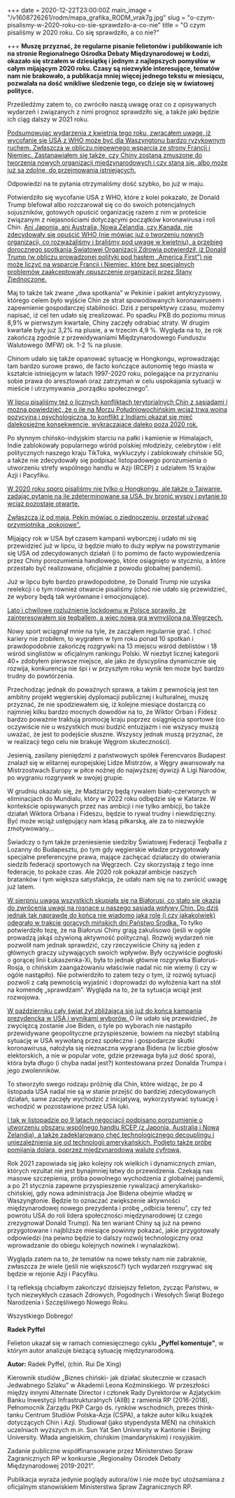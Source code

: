 +++
date = 2020-12-22T23:00:00Z
main_image = "/v1608726261/rodm/mapa_grafika_RODM_vrak7g.jpg"
slug = "o-czym-pisalismy-w-2020-roku-co-sie-sprawdzilo-a-co-nie"
title = "O czym pisaliśmy w 2020 roku. Co się sprawdziło, a co nie?"

+++
**Muszę przyznać, że regularne pisanie felietonów i publikowanie ich na stronie Regionalnego Ośrodka Debaty Międzynarodowej w Łodzi, okazało się strzałem w dziesiątkę i jednym z najlepszych pomysłów w całym mijającym 2020 roku. Czasy są niezwykle interesujące, tematów nam nie brakowało, a publikacja mniej więcej jednego tekstu w miesiącu, pozwalała na dość wnikliwe śledzenie tego, co dzieje się w światowej polityce.**

Prześledźmy zatem to, co zwróciło naszą uwagę oraz co z opisywanych wydarzeń i związanych z nimi prognoz sprawdziło się, a także jaki będzie ich ciąg dalszy w 2021 roku.

[Podsumowując wydarzenia z kwietnia tego roku, zwracałem uwagę, iż wycofanie się USA z WHO może być dla Waszyngtonu bardzo ryzykownym ruchem. Zwłaszcza w obliczu niepewnego wsparcia ze strony Francji i Niemiec. Zastanawiałem się także, czy Chiny zostaną zmuszone do tworzenia nowych organizacji międzynarodowych i czy staną się, albo może już są zdolne, do przejmowania istniejących.](https://www.rodm-lodz.pl/aktualnosci/rywalizacja-usa-chiny-w-organizacjach-miedzynarodowych-i-sprawa-who/ "https://www.rodm-lodz.pl/aktualnosci/rywalizacja-usa-chiny-w-organizacjach-miedzynarodowych-i-sprawa-who/")

Odpowiedzi na te pytania otrzymaliśmy dość szybko, bo już w maju.

Potwierdziło się wycofanie USA z WHO, które z kolei pokazało, że Donald Trump blefował albo rozczarował się co do swoich potencjalnych sojuszników, gotowych opuścić organizację razem z nim w proteście związanym z niejasnościami dotyczącymi początków koronawirusa i roli Chin. [Ani Japonia, ani Australia, Nowa Zelandia, czy Kanada, nie zdecydowały się opuścić WHO (nie mówiąc już o tworzeniu nowych organizacji, co rozważaliśmy i braliśmy pod uwagę w kwietniu), a przebieg dorocznego spotkania Światowej Organizacji Zdrowia potwierdził, iż Donald Trump (w obliczu prowadzonej polityki pod hasłem „America First”) nie może liczyć na wsparcie Francji i Niemiec, które bez specjalnych problemów zaakceptowały opuszczenie organizacji przez Stany Zjednoczone.](https://www.rodm-lodz.pl/aktualnosci/pokerowe-rozgrywki-chin/ "https://www.rodm-lodz.pl/aktualnosci/pokerowe-rozgrywki-chin/")

Maj to także tak zwane „dwa spotkania” w Pekinie i pakiet antykryzysowy, którego celem było wyjście Chin ze strat spowodowanych koronawirusem i zapewnienie gospodarczej stabilności. Dziś z perspektywy czasu, możemy napisać, iż cel ten udało się zrealizować. Po spadku PKB do poziomu minus 8,9% w pierwszym kwartale, Chiny zaczęły odrabiać straty. W drugim kwartale były już 3,2% na plusie, a w trzecim 4,9 %. Wygląda na to, że rok zakończą zgodnie z przewidywaniami Międzynarodowego Funduszu Walutowego (MFW) ok. 1-2 % na plusie.

Chinom udało się także opanować sytuację w Hongkongu, wprowadzając tam bardzo surowe prawo, de facto kończące autonomię tego miasta w kształcie istniejącym w latach 1997-2020 roku, polegające na przyznaniu sobie prawa do aresztowań oraz zatrzymań w celu uspokajania sytuacji w mieście i utrzymywania „porządku społecznego”.

[W lipcu pisaliśmy też o licznych konfliktach terytorialnych Chin z sąsiadami i można powiedzieć, że o ile na Morzu Południowochińskim wciąż trwa wojna pozycyjna i psychologiczna, to konflikt z Indiami okazał się mieć dalekosiężne konsekwencje, wykraczające daleko poza 2020 rok.](https://www.rodm-lodz.pl/aktualnosci/ofensywa-wilczych-wojownikow-nowy-rozdzial-chinskiej-dyplomacji/ "https://www.rodm-lodz.pl/aktualnosci/ofensywa-wilczych-wojownikow-nowy-rozdzial-chinskiej-dyplomacji/")

Po słynnym chińsko-indyjskim starciu na pałki i kamienie w Himalajach, Indie zablokowały popularnego wśród polskiej młodzieży, celebrytów i elit politycznych naszego kraju TikToka, wykluczyły i zablokowały chińskie 5G, a także nie zdecydowały się podpisać listopadowego porozumienia o utworzeniu strefy wspólnego handlu w Azji (RCEP) z udziałem 15 krajów Azji i Pacyfiku.

[W 2020 roku sporo pisaliśmy nie tylko o Hongkongu, ale także o Tajwanie, zadając pytanie na ile zdeterminowane są USA, by bronić wyspy i pytanie to wciąż pozostaje otwarte.](https://www.rodm-lodz.pl/aktualnosci/ofensywa-wilczych-wojownikow-nowy-rozdzial-chinskiej-dyplomacji/ "https://www.rodm-lodz.pl/aktualnosci/ofensywa-wilczych-wojownikow-nowy-rozdzial-chinskiej-dyplomacji/")

[Zwłaszcza iż od maja, Pekin mówiąc o zjednoczeniu, przestał używać przymiotnika „pokojowe”.](https://www.rodm-lodz.pl/aktualnosci/ofensywa-wilczych-wojownikow-nowy-rozdzial-chinskiej-dyplomacji/ "https://www.rodm-lodz.pl/aktualnosci/ofensywa-wilczych-wojownikow-nowy-rozdzial-chinskiej-dyplomacji/")

Mijający rok w USA był czasem kampanii wyborczej i udało mi się przewidzieć już w lipcu, iż będzie miało to duży wpływ na powstrzymanie się USA od zdecydowanych działań (i to pomimo de facto wypowiedzenia przez Chiny porozumienia handlowego, które osiągnięto w styczniu, a które przestało być realizowane, oficjalnie z powodu globalnej pandemii).

Już w lipcu było bardzo prawdopodobne, że Donald Trump nie uzyska reelekcji i o tym również otwarcie pisaliśmy (choć nie udało się przewidzieć, że wybory będą tak wyrównane i emocjonujące).

[Lato i chwilowe rozluźnienie lockdownu w Polsce sprawiło, że zainteresowałem się teqballem, a więc nową grą wymyśloną na Węgrzech.](https://www.rodm-lodz.pl/aktualnosci/teqball-soft-power-korony-swietego-stefana/ "https://www.rodm-lodz.pl/aktualnosci/teqball-soft-power-korony-swietego-stefana/")

Nowy sport wciągnął mnie na tyle, że zacząłem regularnie grać. I choć kariery nie zrobiłem, to wygrałem w tym roku ponad 10 spotkań i prawdopodobnie zakończę rozgrywki na 13 miejscu wśród deblistów i 18 wśród singlistów w oficjalnym rankingu Polski. W niezbyt licznej kategorii 40+ zdobyłem pierwsze miejsce, ale jako że dyscyplina dynamicznie się rozwija, konkurencja nie śpi i w przyszłym roku wynik ten może być bardzo trudny do powtórzenia.

Przechodząc jednak do poważnych sprawa, a takim z pewnością jest ten ambitny projekt węgierskiej dyplomacji publicznej i kulturalnej, muszę przyznać, że nie spodziewałem się, iż kolejne miesiące dostarczą co najmniej kilku bardzo mocnych dowodów na to, że Wiktor Orban i Fidesz bardzo poważnie traktują promocję kraju poprzez osiągnięcia sportowe (co oczywiście nie u wszystkich musi budzić entuzjazm i nie wszyscy muszą uważać, że jest to podejście słuszne. Wszyscy jednak muszą przyznać, że w realizacji tego celu nie brakuje Węgrom skuteczności).

Jesienią, zasilany pieniędzmi z państwowych spółek Ferencvaros Budapest znalazł się w elitarnej europejskiej Lidze Mistrzów, a Węgry awansowały na Mistrzostwach Europy w piłce nożnej do najwyższej dywizji A Ligi Narodów, po wygraniu rozgrywek w swojej grupie.

W grudniu okazało się, że Madziarzy będą rywalem biało-czerwonych w eliminacjach do Mundialu, który w 2022 roku odbędzie się w Katarze. W kontekście opisywanych przez nas ambicji i nie tylko ambicji, bo także działań Wiktora Orbana i Fideszu, będzie to rywal trudny i niewdzięczny. Być może wciąż ustępujący nam klasą piłkarską, ale za to niezwykle zmotywowany…

Świadczy o tym także przeniesienie siedziby Światowej Federacji Teqballa z Lozanny do Budapesztu, po tym gdy węgierskie władze przygotowały specjalne preferencyjne prawa, mające zachęcać działaczy do otwierania siedzib federacji sportowych na Węgrzech. Czy skorzystają z tego inne federacje, to pokaże czas. Ale 2020 rok pokazał ambicje naszych bratanków i tym większa satysfakcja, że udało nam się na to zwrócić uwagę już latem.

[W sierpniu uwaga wszystkich skupiała się na Białorusi, co stało się okazją do zwrócenia uwagi na rosnące u naszego sąsiada wpływy Chin. Do dziś jednak tak naprawdę do końca nie wiadomo jaką rolę (i czy jakąkolwiek) odegrało w trakcie gorących mińskich dni Państwo Środka. ](https://www.rodm-lodz.pl/aktualnosci/cztery-pytania-o-chiny-na-bialorusi/ "https://www.rodm-lodz.pl/aktualnosci/cztery-pytania-o-chiny-na-bialorusi/")To tylko potwierdziło tezę, że na Białorusi Chiny grają zakulisowo (jeśli w ogóle prowadzą jakąś ożywioną aktywność polityczną). Rozwój wydarzeń nie pozwolił nam jednak sprawdzić, czy rzeczywiście Chiny są jeden z głównych graczy używających swoich wpływów. Były oczywiście pogłoski o gorącej linii Łukaszenka-Xi, była to jednak głównie rozgrywka Białoruś-Rosja, o chińskim zaangażowaniu właściwie nadal nic nie wiemy (i czy w ogóle nastąpiło). Nie potwierdziło to zatem tezy o tym, iż rozwój sytuacji pozwoli z całą pewnością wyjaśnić i doprowadzi do wyłożenia kart na stół na komendę „sprawdzam”. Wygląda na to, że ta sytuacja wciąż jest rozwojowa.

[W październiku cały świat żył zbliżającą się już do końca kampania prezydencką w USA i wynikami wyborów. ](https://www.rodm-lodz.pl/aktualnosci/biden-trump-co-oznacza-ten-wybor/ "https://www.rodm-lodz.pl/aktualnosci/biden-trump-co-oznacza-ten-wybor/")O ile udało się przewidzieć, że zwycięzcą zostanie Joe Biden, o tyle po wyborach nie nastąpiło przewidywane geopolityczne przyspieszenie, bowiem na niezbyt stabilną sytuację w USA wywołaną przez społeczne i gospodarcze skutki koronawirusa, nałożyła się nieznaczna wygrana Bidena (w liczbie głosów elektorskich, a nie w popular vote, gdzie przewaga była już dość spora), która była długo (i chyba nadal jest?) kontestowana przez Donalda Trumpa i jego zwolenników.

To stworzyło swego rodzaju próżnię dla Chin, które widząc, że po 4 listopada USA nadal nie są w stanie przejść do bardziej zdecydowanych działań, same zaczęły wychodzić z inicjatywą, wykorzystywać sytuację i wchodzić w pozostawione przez USA luki.

[I tak w listopadzie po 9 latach negocjacji podpisano porozumienie o utworzeniu obszaru wspólnego handlu RCEP (z Japonią, Australią i Nową Zelandią), a także zadeklarowano chęć technologicznego decouplingu i uniezależnienia się od technologii amerykańskich. Podjęto także próbę pomijania dolara, poprzez międzynarodową walutę cyfrową.](https://www.rodm-lodz.pl/aktualnosci/blaski-i-cienie-najwiekszej-strefy-wolnego-handlu-na-swiecie/ "https://www.rodm-lodz.pl/aktualnosci/blaski-i-cienie-najwiekszej-strefy-wolnego-handlu-na-swiecie/")

Rok 2021 zapowiada się jako kolejny rok wielkich i dynamicznych zmian, których rezultat nie jest bynajmniej łatwy do przewidzenia. Czekają nas masowe szczepienia, próba powolnego wychodzenia z globalnej pandemii, a po 21 stycznia zapewne przyspieszenie rywalizacji amerykańsko-chińskiej, gdy nowa administracja Joe Bidena obejmie władzę w Waszyngtonie. Będzie to oznaczać zwiększenie aktywności międzynarodowej nowego prezydenta i próbę „odbicia terenu”, czy też powrotu USA do roli lidera społeczności międzynarodowej (z czego zrezygnował Donald Trump). Na ten wariant Chiny są już na pewno przygotowane i najbliższe miesiące powinny pokazać, jakie przygotowały odpowiedzi (na pewno będzie to dalszy rozwój technologiczny oraz wprowadzanie do obiegu kolejnych nowinek i wynalazków).

Wygląda zatem na to, że tematów na nowe teksty nam nie zabraknie, zwłaszcza że wiele (jeśli nie większość?) tych wydarzeń rozgrywać się będzie w rejonie Azji i Pacyfiku.

I tą refleksją chciałbym zakończyć dzisiejszy felieton, życząc Państwu, w tych niezwykłych czasach Zdrowych, Pogodnych i Wesołych Świąt Bożego Narodzenia i Szczęśliwego Nowego Roku.

Wszystkiego Dobrego!

**Radek Pyffel**

Felieton ukazał się w ramach comiesięcznego cyklu **„Pyffel komentuje”**, w którym autor analizuje bieżącą sytuację międzynarodową.

**Autor:** Radek Pyffel, (chiń. Rui De Xing)

Kierownik studiów „Biznes chiński- jak działać skutecznie w czasach Jedwabnego Szlaku” w Akademii Leona Koźminskiego. W przeszłości między innymi Alternate Director i członek Rady Dyrektorów w Azjatyckim Banku Inwestycji Infrastrukturalnych (AIIB) z ramienia RP (2016-2018), Pełnomocnik Zarządu PKP Cargo ds. rynków wschodnich, prezes think-tanku Centrum Studiów Polska-Azja (CSPA), a także autor kilku książek dotyczących Chin i Azji. Studiował (jako stypendysta MEN) na chińskich uczelniach wyższych m.in. Sun Yat Sen University w Kantonie i Beijing University. Włada angielskim, chińskim (mandaryńskim) i rosyjskim.

Zadanie publiczne współfinansowane przez Ministerstwo Spraw Zagranicznych RP w konkursie „Regionalny Ośrodek Debaty Międzynarodowej 2019-2021”.

Publikacja wyraża jedynie poglądy autora/ów i nie może być utożsamiana z oficjalnym stanowiskiem Ministerstwa Spraw Zagranicznych RP.